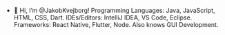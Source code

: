 - 👋 Hi, I’m @JakobKvejborg!
Programming Languages: Java, JavaScript, HTML, CSS, Dart.
IDEs/Editors: IntelliJ IDEA, VS Code, Eclipse.
Frameworks: React Native, Flutter, Node.
Also knows GUI Development.
